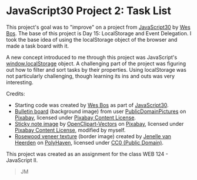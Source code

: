 # JavaScript30 Project 2: Task List
This project's goal was to "improve" on a project from [JavaScript30](https://javascript30.com/) by [Wes Bos](https://wesbos.com/). The base of this project is Day 15: LocalStorage and Event Delegation. I took the base idea of using the localStorage object of the browser and made a task board with it.

A new concept introduced to me through this project was JavaScript's [window.localStorage](https://developer.mozilla.org/en-US/docs/Web/API/Window/localStorage) object. A challenging part of the project was figuring out how to filter and sort tasks by their properties. Using localStorage was not particularly challenging, though learning its ins and outs was very interesting.

Credits:
* Starting code was created by [Wes Bos](https://wesbos.com/) as part of [JavaScript30](https://javascript30.com/).
* [Bulletin board](https://pixabay.com/photos/background-cork-board-blank-72250/) (background image) from user [PublicDomainPictures](https://pixabay.com/users/publicdomainpictures-14/?utm_source=link-attribution&utm_medium=referral&utm_campaign=image&utm_content=72250) on [Pixabay](https://pixabay.com//?utm_source=link-attribution&utm_medium=referral&utm_campaign=image&utm_content=72250), licensed under [Pixabay Content License](https://pixabay.com/service/license-summary/).
* [Sticky note image](https://pixabay.com/vectors/note-reminder-sticky-note-yellow-147951/) by [OpenClipart-Vectors](https://pixabay.com/users/openclipart-vectors-30363/?utm_source=link-attribution&utm_medium=referral&utm_campaign=image&utm_content=147951) on [Pixabay](https://pixabay.com//?utm_source=link-attribution&utm_medium=referral&utm_campaign=image&utm_content=147951), licensed under [Pixabay Content License](https://pixabay.com/service/license-summary/), modified by myself.
* [Rosewood veneer texture](https://polyhaven.com/a/rosewood_veneer1) (border image) created by [Jenelle van Heerden](https://polyhaven.com/all?a=Jenelle%20van%20Heerden) on [PolyHaven](https://polyhaven.com/), licensed under [CC0 (Public Domain)](https://creativecommons.org/publicdomain/zero/1.0/).

This project was created as an assignment for the class WEB 124 - JavaScript II.
> JM
